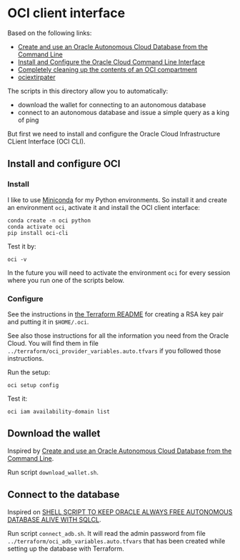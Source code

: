 # OCI client interface

Based on the following links:
- [Create and use an Oracle Autonomous Cloud Database from the Command Line](https://learncodeshare.net/2020/04/06/create-and-use-an-oracle-autonomous-cloud-database-from-the-command-line/)
- [Install and Configure the Oracle Cloud Command Line Interface](https://learncodeshare.net/2020/03/06/install-and-configure-the-oracle-cloud-command-line-interface/)
- [Completely cleaning up the contents of an OCI compartment](https://www.ateam-oracle.com/post/cleanup-an-oci-compartment)
- [ociextirpater](https://github.com/therealcmj/ociextirpater)

The scripts in this directory allow you to automatically:
- download the wallet for connecting to an autonomous database
- connect to an autonomous database and issue a simple query as a king of ping

But first we need to install and configure the Oracle Cloud Infrastructure CLient Interface (OCI CLI).

## Install and configure OCI

### Install

I like to use [Miniconda](https://docs.anaconda.com/free/miniconda/index.html) for my Python environments. So install it and create an environment `oci`, activate it and install the OCI client interface:

```
conda create -n oci python 
conda activate oci
pip install oci-cli
```

Test it by:

```
oci -v
```

In the future you will need to activate the environment `oci` for every session where you run one of the scripts below.

### Configure

See the instructions in [the Terraform README](../terraform/README.md) for creating a RSA key pair and putting it in `$HOME/.oci`.

See also those instructions for all the information you need from the Oracle Cloud. You will find them in file `../terraform/oci_provider_variables.auto.tfvars` if you followed those instructions.

Run the setup:

```
oci setup config
```

Test it:

```
oci iam availability-domain list
```

## Download the wallet

Inspired by [Create and use an Oracle Autonomous Cloud Database from the Command Line](https://learncodeshare.net/2020/04/06/create-and-use-an-oracle-autonomous-cloud-database-from-the-command-line/).

Run script `download_wallet.sh`.

## Connect to the database

Inspired on [SHELL SCRIPT TO KEEP ORACLE ALWAYS FREE AUTONOMOUS DATABASE ALIVE WITH SQLCL](https://easyoradba.com/2021/03/10/shell-script-to-keep-oracle-always-free-autonomous-database-alive-with-sqlcl/).

Run script `connect_adb.sh`. It will read the admin password from file `../terraform/oci_adb_variables.auto.tfvars` that has been created while setting up the database with Terraform.
